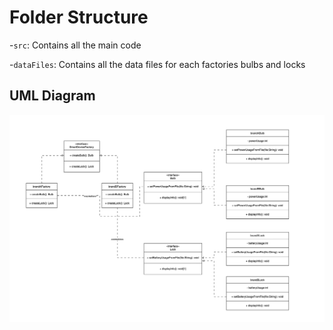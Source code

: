 # Folder Structure

-`src`: Contains all the main code

-`dataFiles`: Contains all the data files for each factories bulbs and locks

## UML Diagram
![UML.png](UML.png)
